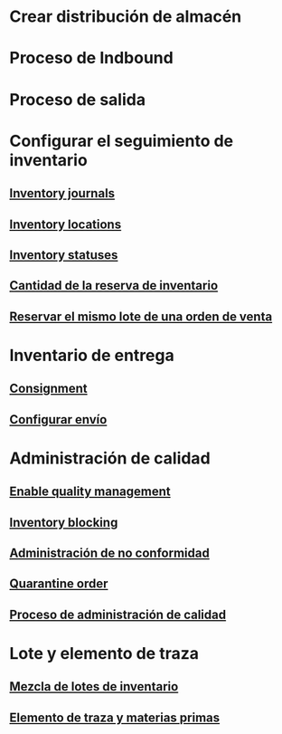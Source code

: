 # Crear distribución de almacén
# Proceso de Indbound
# Proceso de salida
# Configurar el seguimiento de inventario
## [Inventory journals](inventory-journals.md)
## [Inventory locations](inventory-locations.md)
## [Inventory statuses](inventory-statuses.md)
## [Cantidad de la reserva de inventario](reserve-inventory-quantities.md)
## [Reservar el mismo lote de una orden de venta](../sales-marketing/reserve-same-batch-sales-order.md)
# Inventario de entrega
## [Consignment](consignment.md)
## [Configurar envío](set-up-consignment.md)
# Administración de calidad
## [Enable quality management](enable-quality-management.md)
## [Inventory blocking](inventory-blocking.md)
## [Administración de no conformidad](enable-nonconformance-management.md)
## [Quarantine order](quarantine-orders.md)
## [Proceso de administración de calidad](quality-management-processes.md)
# Lote y elemento de traza
## [Mezcla de lotes de inventario](merge-inventory-batches.md)
## [Elemento de traza y materias primas](trace-items-raw-materials-inventory-production-sales.md)
